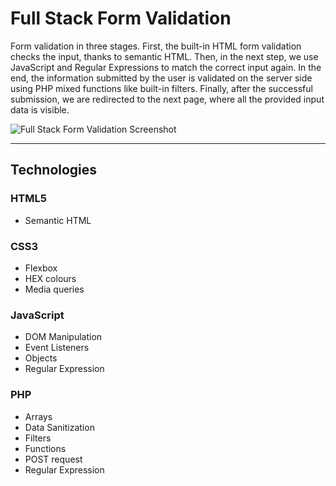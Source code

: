 # Full Stack Form Validation

Form validation in three stages. First, the built-in HTML form validation checks the input, thanks to semantic HTML. Then, in the next step, we use JavaScript and Regular Expressions to match the correct input again. In the end, the information submitted by the user is validated on the server side using PHP mixed functions like built-in filters. Finally, after the successful submission, we are redirected to the next page, where all the provided input data is visible.

![Full Stack Form Validation Screenshot](https://small-projects.s3.eu-west-2.amazonaws.com/fullstack-form-validation/capture.png)

---

## Technologies

### HTML5

* Semantic HTML

### CSS3

* Flexbox
* HEX colours
* Media queries

### JavaScript

* DOM Manipulation
* Event Listeners
* Objects
* Regular Expression

### PHP

* Arrays
* Data Sanitization
* Filters
* Functions
* POST request
* Regular Expression
